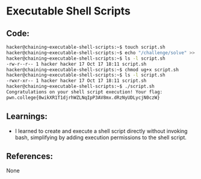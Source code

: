 # Executable Shell Scripts
## Code:
```bash
hacker@chaining~executable-shell-scripts:~$ touch script.sh
hacker@chaining~executable-shell-scripts:~$ echo "/challenge/solve" >> script.sh
hacker@chaining~executable-shell-scripts:~$ ls -l script.sh
-rw-r--r-- 1 hacker hacker 17 Oct 17 18:11 script.sh
hacker@chaining~executable-shell-scripts:~$ chmod ug+x script.sh
hacker@chaining~executable-shell-scripts:~$ ls -l script.sh
-rwxr-xr-- 1 hacker hacker 17 Oct 17 18:11 script.sh
hacker@chaining~executable-shell-scripts:~$ ./script.sh
Congratulations on your shell script execution! Your flag:
pwn.college{0wikXR1T1djrhWZLNqIpP3AV8mx.dRzNyUDLycjN0czW}
```
## Learnings:
- I learned to create and execute a shell script directly without invoking bash, simplifying by adding execution permissions to the shell script.
## References:
None

